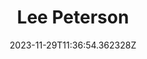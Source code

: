 ---
title: "Lee Peterson"
category: "IndieWeb & Personal Blogs"
site_url: https://ljpuk.net
feed_url: https://ljpuk.net/feed/
date: 2023-11-29T11:36:54.362328Z
domain: ljpuk.net

---
